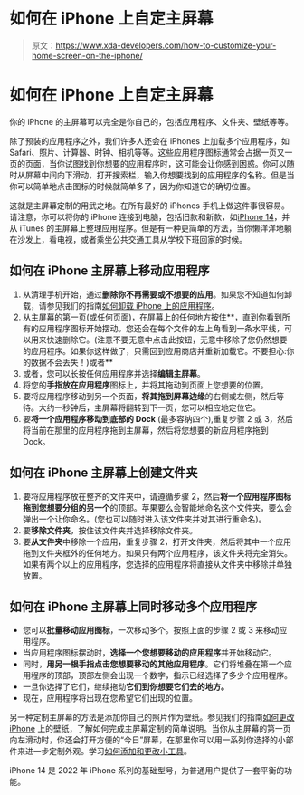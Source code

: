 # 如何在 iPhone 上自定主屏幕

> 原文：<https://www.xda-developers.com/how-to-customize-your-home-screen-on-the-iphone/>

# 如何在 iPhone 上自定主屏幕

你的 iPhone 的主屏幕可以完全是你自己的，包括应用程序、文件夹、壁纸等等。

除了预装的应用程序之外，我们许多人还会在 iPhones 上加载多个应用程序，如 Safari、照片、计算器、时钟、相机等等。这些应用程序图标通常会占据一页又一页的页面，当你试图找到你想要的应用程序时，这可能会让你感到困惑。你可以随时从屏幕中间向下滑动，打开搜索栏，输入你想要找到的应用程序的名称。但是当你可以简单地点击图标的时候就简单多了，因为你知道它的确切位置。

这就是主屏幕定制的用武之地。在所有最好的 iPhones 手机上做这件事很容易。请注意，你可以将你的 iPhone 连接到电脑，包括旧款和新款，如[iPhone 14](https://www.xda-developers.com/apple-iphone-14-review/)，并从 iTunes 的主屏幕上整理应用程序。但是有一种更简单的方法，当你懒洋洋地躺在沙发上，看电视，或者乘坐公共交通工具从学校下班回家的时候。

## 如何在 iPhone 主屏幕上移动应用程序

1.  从清理手机开始，通过**删除你不再需要或不想要的应用**。如果您不知道如何卸载，请参见我们的指南[如何卸载 iPhone 上的应用程序](https://www.xda-developers.com/how-to-uninstall-app-iphone/)。
2.  从主屏幕的第一页(或任何页面)，在屏幕上的任何地方按住**，直到你看到所有的应用程序图标开始摆动。您还会在每个文件的左上角看到一条水平线，可以用来快速删除它。(注意不要无意中点击此按钮，无意中移除了您仍然想要的应用程序。如果你这样做了，只需回到应用商店并重新加载它。不要担心:你的数据不会丢失！)或者**
3.  或者，您可以长按任何应用程序并选择**编辑主屏幕**。
4.  将您的**手指放在应用程序**图标上，并将其拖动到页面上您想要的位置。
5.  要将应用程序移动到另一个页面，**将其拖到屏幕边缘**的右侧或左侧，然后等待。大约一秒钟后，主屏幕将翻转到下一页，您可以相应地定位它。
6.  要**将一个应用程序移动到底部的 Dock** (最多容纳四个),重复步骤 2 或 3，然后将当前在那里的应用程序拖到主屏幕，然后将您想要的新应用程序拖到 Dock。

## 如何在 iPhone 主屏幕上创建文件夹

1.  要将应用程序放在整齐的文件夹中，请遵循步骤 2，然后**将一个应用程序图标拖到您想要分组的另一个**的顶部。苹果要么会智能地命名这个文件夹，要么会弹出一个让你命名。(您也可以随时进入该文件夹并对其进行重命名)。
2.  要**移除文件夹**，按住该文件夹并选择移除文件夹。
3.  要**从文件夹**中移除一个应用，重复步骤 2，打开文件夹，然后将其中一个应用拖到文件夹框外的任何地方。如果只有两个应用程序，该文件夹将完全消失。如果有两个以上的应用程序，您选择的应用程序将直接从文件夹中移除并单独放置。

## 如何在 iPhone 主屏幕上同时移动多个应用程序

*   您可以**批量移动应用图标**，一次移动多个。按照上面的步骤 2 或 3 来移动应用程序。
*   当应用程序图标摆动时，**选择一个您想要移动的应用程序**并开始移动它。
*   同时，**用另一根手指点击您想要移动的其他应用程序**。它们将堆叠在第一个应用程序的顶部，顶部左侧会出现一个数字，指示已经选择了多少个应用程序。
*   一旦你选择了它们，继续拖动**它们到你想要它们去的地方。**
*   现在，应用程序将出现在您希望它们出现的位置。

另一种定制主屏幕的方法是添加你自己的照片作为壁纸。参见我们的指南[如何更改 iPhone](https://www.xda-developers.com/how-to-change-wallpaper-on-iphone/) 上的壁纸，了解如何完成主屏幕定制的简单说明。当你从主屏幕的第一页向左滑动时，你还会打开方便的“今日”屏幕，在那里你可以用一系列你选择的小部件来进一步定制外观。学习[如何添加和更改小工具](https://www.xda-developers.com/how-to-use-widgets-on-an-iphone/)。

iPhone 14 是 2022 年 iPhone 系列的基础型号，为普通用户提供了一套平衡的功能。